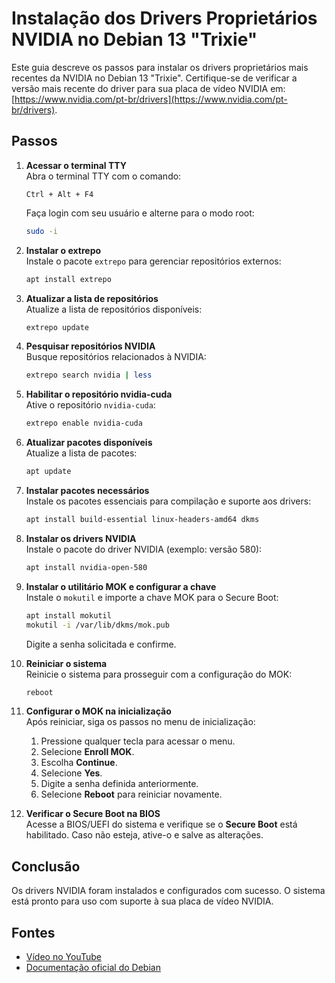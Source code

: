 # Instalação dos Drivers Proprietários NVIDIA no Debian 13 "Trixie"

Este guia descreve os passos para instalar os drivers proprietários mais recentes da NVIDIA no Debian 13 "Trixie". Certifique-se de verificar a versão mais recente do driver para sua placa de vídeo NVIDIA em: [https://www.nvidia.com/pt-br/drivers](https://www.nvidia.com/pt-br/drivers).

## Passos

1. **Acessar o terminal TTY**  
   Abra o terminal TTY com o comando:  
   ```
   Ctrl + Alt + F4
   ```  
   Faça login com seu usuário e alterne para o modo root:  
   ```sh
   sudo -i
   ```

2. **Instalar o extrepo**  
   Instale o pacote `extrepo` para gerenciar repositórios externos:  
   ```sh
   apt install extrepo
   ```

3. **Atualizar a lista de repositórios**  
   Atualize a lista de repositórios disponíveis:  
   ```sh
   extrepo update
   ```

4. **Pesquisar repositórios NVIDIA**  
   Busque repositórios relacionados à NVIDIA:  
   ```sh
   extrepo search nvidia | less
   ```

5. **Habilitar o repositório nvidia-cuda**  
   Ative o repositório `nvidia-cuda`:  
   ```sh
   extrepo enable nvidia-cuda
   ```

6. **Atualizar pacotes disponíveis**  
   Atualize a lista de pacotes:  
   ```sh
   apt update
   ```

7. **Instalar pacotes necessários**  
   Instale os pacotes essenciais para compilação e suporte aos drivers:  
   ```sh
   apt install build-essential linux-headers-amd64 dkms
   ```

8. **Instalar os drivers NVIDIA**  
   Instale o pacote do driver NVIDIA (exemplo: versão 580):  
   ```sh
   apt install nvidia-open-580
   ```

9. **Instalar o utilitário MOK e configurar a chave**  
   Instale o `mokutil` e importe a chave MOK para o Secure Boot:  
   ```sh
   apt install mokutil
   mokutil -i /var/lib/dkms/mok.pub
   ```  
   Digite a senha solicitada e confirme.

10. **Reiniciar o sistema**  
    Reinicie o sistema para prosseguir com a configuração do MOK:  
    ```sh
    reboot
    ```

11. **Configurar o MOK na inicialização**  
    Após reiniciar, siga os passos no menu de inicialização:  
    1. Pressione qualquer tecla para acessar o menu.  
    2. Selecione **Enroll MOK**.  
    3. Escolha **Continue**.  
    4. Selecione **Yes**.  
    5. Digite a senha definida anteriormente.  
    6. Selecione **Reboot** para reiniciar novamente.

12. **Verificar o Secure Boot na BIOS**  
    Acesse a BIOS/UEFI do sistema e verifique se o **Secure Boot** está habilitado. Caso não esteja, ative-o e salve as alterações.

## Conclusão  
Os drivers NVIDIA foram instalados e configurados com sucesso. O sistema está pronto para uso com suporte à sua placa de vídeo NVIDIA.

## Fontes  
- [Vídeo no YouTube](https://www.youtube.com/watch?v=FaDENzwkzys)  
- [Documentação oficial do Debian](https://wiki.debian.org/NvidiaGraphicsDrivers#Debian_13_.22Trixie.22)